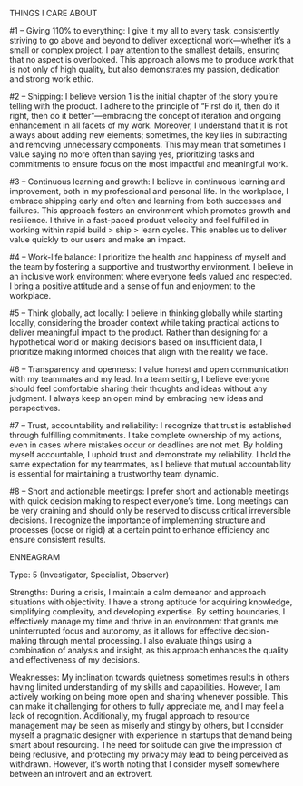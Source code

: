 THINGS I CARE ABOUT

#1 – Giving 110% to everything: I give it my all to every task, consistently striving to go above and beyond to deliver exceptional work—whether it’s a small or complex project. I pay attention to the smallest details, ensuring that no aspect is overlooked. This approach allows me to produce work that is not only of high quality, but also demonstrates my passion, dedication and strong work ethic.


#2 – Shipping: I believe version 1 is the initial chapter of the story you’re telling with the product. I adhere to the principle of “First do it, then do it right, then do it better”—embracing the concept of iteration and ongoing enhancement in all facets of my work. Moreover, I understand that it is not always about adding new elements; sometimes, the key lies in subtracting and removing unnecessary components. This may mean that sometimes I value saying no more often than saying yes, prioritizing tasks and commitments to ensure focus on the most impactful and meaningful work.

#3 – Continuous learning and growth: I believe in continuous learning and improvement, both in my professional and personal life. In the workplace, I embrace shipping early and often and learning from both successes and failures. This approach fosters an environment which promotes growth and resilience. I thrive in a fast-paced product velocity and feel fulfilled in working within rapid build > ship > learn cycles. This enables us to deliver value quickly to our users and make an impact.

#4 – Work-life balance: I prioritize the health and happiness of myself and the team by fostering a supportive and trustworthy environment. I believe in an inclusive work environment where everyone feels valued and respected. I bring a positive attitude and a sense of fun and enjoyment to the workplace.

#5 – Think globally, act locally: I believe in thinking globally while starting locally, considering the broader context while taking practical actions to deliver meaningful impact to the product. Rather than designing for a hypothetical world or making decisions based on insufficient data, I prioritize making informed choices that align with the reality we face.


#6 – Transparency and openness: I value honest and open communication with my teammates and my lead. In a team setting, I believe everyone should feel comfortable sharing their thoughts and ideas without any judgment. I always keep an open mind by embracing new ideas and perspectives.


#7 – Trust, accountability and reliability: I recognize that trust is established through fulfilling commitments. I take complete ownership of my actions, even in cases where mistakes occur or deadlines are not met. By holding myself accountable, I uphold trust and demonstrate my reliability. I hold the same expectation for my teammates, as I believe that mutual accountability is essential for maintaining a trustworthy team dynamic.

#8 – Short and actionable meetings: I prefer short and actionable meetings with quick decision making to respect everyone’s time. Long meetings can be very draining and should only be reserved to discuss critical irreversible decisions. I recognize the importance of implementing structure and processes (loose or rigid) at a certain point to enhance efficiency and ensure consistent results.

ENNEAGRAM

Type: 5 (Investigator, Specialist, Observer)

Strengths: During a crisis, I maintain a calm demeanor and approach situations with objectivity. I have a strong aptitude for acquiring knowledge, simplifying complexity, and developing expertise. By setting boundaries, I effectively manage my time and thrive in an environment that grants me uninterrupted focus and autonomy, as it allows for effective decision-making through mental processing. I also evaluate things using a combination of analysis and insight, as this approach enhances the quality and effectiveness of my decisions.

Weaknesses: My inclination towards quietness sometimes results in others having limited understanding of my skills and capabilities. However, I am actively working on being more open and sharing whenever possible. This can make it challenging for others to fully appreciate me, and I may feel a lack of recognition. Additionally, my frugal approach to resource management may be seen as miserly and stingy by others, but I consider myself a pragmatic designer with experience in startups that demand being smart about resourcing. The need for solitude can give the impression of being reclusive, and protecting my privacy may lead to being perceived as withdrawn. However, it’s worth noting that I consider myself somewhere between an introvert and an extrovert.

